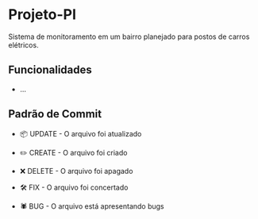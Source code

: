 # Projeto-PI

Sistema de monitoramento em um bairro planejado para postos de carros elétricos.

## Funcionalidades

- ...

## Padrão de Commit

- 📦 UPDATE - O arquivo foi atualizado

- ✏️ CREATE - O arquivo foi criado

- ❌ DELETE - O arquivo foi apagado

- 🛠️ FIX - O arquivo foi concertado

- 🕷️ BUG - O arquivo está apresentando bugs